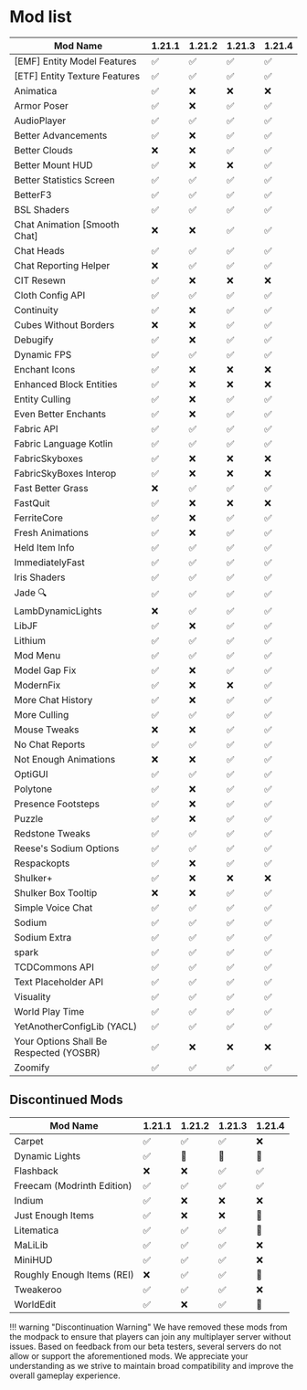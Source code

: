 # Mod list

| Mod Name                                | 1.21.1 | 1.21.2 | 1.21.3 | 1.21.4 |
|-----------------------------------------|--------|--------|--------|--------|
| [EMF] Entity Model Features            | ✅     | ✅     | ✅     | ✅     |
| [ETF] Entity Texture Features          | ✅     | ✅     | ✅     | ✅     |
| Animatica                               | ✅     | ❌     | ❌     | ❌     |
| Armor Poser                             | ✅     | ❌     | ✅     | ✅     |
| AudioPlayer                             | ✅     | ✅     | ✅     | ✅     |
| Better Advancements                     | ✅     | ❌     | ✅     | ✅     |
| Better Clouds                        | ❌     | ❌     | ✅     | ✅     |
| Better Mount HUD                        | ✅     | ❌     | ❌     | ✅     |
| Better Statistics Screen               | ✅     | ✅     | ✅     | ✅     |
| BetterF3                                | ✅     | ✅     | ✅     | ✅     |
| BSL Shaders                             | ✅     | ✅     | ✅     | ✅     |
| Chat Animation [Smooth Chat]           | ❌     | ❌     | ✅     | ✅     |
| Chat Heads                              | ✅     | ✅     | ✅     | ✅     |
| Chat Reporting Helper                  | ❌     | ✅     | ✅     | ✅     |
| CIT Resewn                              | ✅     | ❌     | ❌     | ❌     |
| Cloth Config API                        | ✅     | ✅     | ✅     | ✅     |
| Continuity                              | ✅     | ❌     | ✅     | ✅     |
| Cubes Without Borders                  | ❌     | ❌     | ✅     | ✅     |
| Debugify                                | ✅     | ❌     | ✅     | ✅     |
| Dynamic FPS                             | ✅     | ✅     | ✅     | ✅     |
| Enchant Icons                           | ✅     | ❌     | ❌     | ❌     |
| Enhanced Block Entities                | ✅     | ❌     | ❌     | ❌     |
| Entity Culling                          | ✅     | ❌     | ✅     | ✅     |
| Even Better Enchants                   | ✅     | ❌     | ✅     | ✅     |
| Fabric API                              | ✅     | ✅     | ✅     | ✅     |
| Fabric Language Kotlin                 | ✅     | ✅     | ✅     | ✅     |
| FabricSkyboxes                         | ✅     | ❌     | ❌     | ❌     |
| FabricSkyBoxes Interop                 | ✅     | ❌     | ❌     | ❌     |
| Fast Better Grass                      | ❌     | ✅     | ✅     | ✅     |
| FastQuit                                | ✅     | ❌     | ❌     | ❌     |
| FerriteCore                             | ✅     | ❌     | ✅     | ✅     |
| Fresh Animations                        | ✅     | ❌     | ✅     | ✅     |
| Held Item Info                          | ✅     | ✅     | ✅     | ✅     |
| ImmediatelyFast                        | ✅     | ✅     | ✅     | ✅     |
| Iris Shaders                            | ✅     | ✅     | ✅     | ✅     |
| Jade 🔍                                | ✅     | ✅     | ✅     | ✅     |
| LambDynamicLights                      | ❌     | ✅     | ✅     | ✅     |
| LibJF                                   | ✅     | ❌     | ✅     | ✅     |
| Lithium                                 | ✅     | ✅     | ✅     | ✅     |
| Mod Menu                                | ✅     | ✅     | ✅     | ✅     |
| Model Gap Fix                           | ✅     | ❌     | ✅     | ✅     |
| ModernFix                               | ✅     | ❌     | ❌     | ✅     |
| More Chat History                       | ✅     | ❌     | ✅     | ✅     |
| More Culling                            | ✅     | ✅     | ✅     | ✅     |
| Mouse Tweaks                            | ❌     | ❌     | ✅     | ✅     |
| No Chat Reports                        | ✅     | ✅     | ✅     | ✅     |
| Not Enough Animations                  | ❌     | ❌     | ✅     | ✅     |
| OptiGUI                                 | ✅     | ✅     | ✅     | ✅     |
| Polytone                                | ✅     | ❌     | ✅     | ✅     |
| Presence Footsteps                     | ✅     | ❌     | ✅     | ✅     |
| Puzzle                                  | ✅     | ❌     | ✅     | ✅     |
| Redstone Tweaks                        | ✅     | ✅     | ✅     | ✅     |
| Reese's Sodium Options                 | ✅     | ✅     | ✅     | ✅     |
| Respackopts                            | ✅     | ❌     | ✅     | ✅     |
| Shulker+                               | ✅     | ❌     | ❌     | ❌     |
| Shulker Box Tooltip                    | ❌     | ❌     | ✅     | ✅     |
| Simple Voice Chat                      | ✅     | ✅     | ✅     | ✅     |
| Sodium                                 | ✅     | ✅     | ✅     | ✅     |
| Sodium Extra                           | ✅     | ✅     | ✅     | ✅     |
| spark                                  | ✅     | ✅     | ✅     | ✅     |
| TCDCommons API                         | ✅     | ✅     | ✅     | ✅     |
| Text Placeholder API                   | ✅     | ✅     | ✅     | ✅     |
| Visuality                              | ✅     | ✅     | ✅     | ✅     |
| World Play Time                        | ✅     | ✅     | ✅     | ✅     |
| YetAnotherConfigLib (YACL)             | ✅     | ✅     | ✅     | ✅     |
| Your Options Shall Be Respected (YOSBR)| ✅     | ❌     | ❌     | ❌     |
| Zoomify                                | ✅     | ✅     | ✅     | ✅     |

## Discontinued Mods

| Mod Name                                | 1.21.1 | 1.21.2 | 1.21.3 | 1.21.4 |
|-----------------------------------------|--------|--------|--------|--------|
| Carpet                                  | ✅     | ✅     | ✅     | ❌     |
| Dynamic Lights                          | ✅     | 🛑     | 🛑     | 🛑     |
| Flashback                               | ❌     | ❌     | ✅     | ✅     |
| Freecam (Modrinth Edition)             | ✅     | ✅     | ✅     | ✅     |
| Indium                                  | ✅     | ❌     | ❌     | ❌     |
| Just Enough Items                      | ✅     | ❌     | ❌     | 🛑     |
| Litematica                              | ✅     | ✅     | ✅     | 🛑     |
| MaLiLib                                 | ✅     | ✅     | ✅     | ❌     |
| MiniHUD                                 | ✅     | ✅     | ✅     | ❌     |
| Roughly Enough Items (REI)             | ❌     | ✅     | ✅     | 🛑     |
| Tweakeroo                              | ✅     | ✅     | ✅     | ❌     |
| WorldEdit                              | ✅     | ❌     | ✅     | 🛑     |


!!! warning "Discontinuation Warning"
    We have removed these mods from the modpack to ensure that players can join any multiplayer server without issues. Based on feedback from our beta testers, several servers do not allow or support the aforementioned mods. We appreciate your understanding as we strive to maintain broad compatibility and improve the overall gameplay experience.